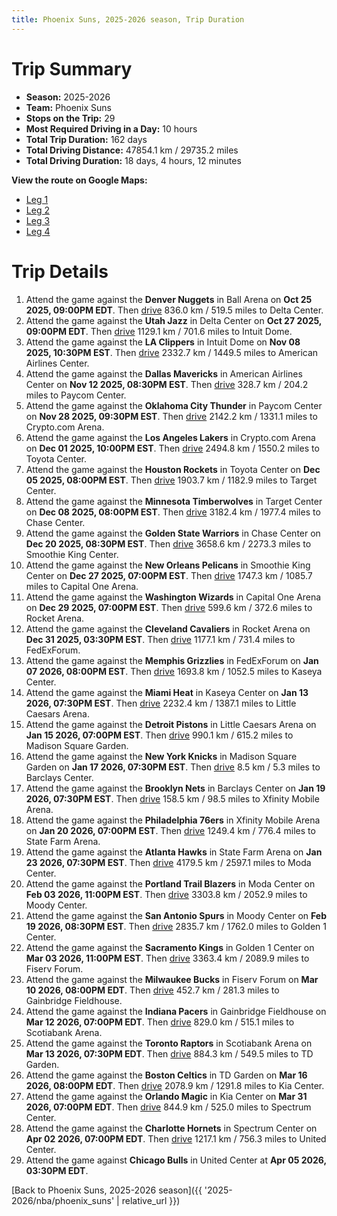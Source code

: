 ```yaml
---
title: Phoenix Suns, 2025-2026 season, Trip Duration
---
```


# Trip Summary
- **Season:** 2025-2026
- **Team:** Phoenix Suns
- **Stops on the Trip:** 29
- **Most Required Driving in a Day:** 10 hours
- **Total Trip Duration:** 162 days
- **Total Driving Distance:** 47854.1 km / 29735.2 miles
- **Total Driving Duration:** 18 days, 4 hours, 12 minutes

**View the route on Google Maps:**
- [Leg 1](https://www.google.com/maps/dir/Ball+Arena+Denver+CO/Delta+Center+Salt+Lake+City+UT/Intuit+Dome+Inglewood+CA/American+Airlines+Center+Dallas+TX/Paycom+Center+Oklahoma+City+OK/Crypto.com+Arena+Los+Angeles+CA/Toyota+Center+Houston+TX/Target+Center+Minneapolis+MN/Chase+Center+San+Francisco+CA/Smoothie+King+Center+New+Orleans+LA)
- [Leg 2](https://www.google.com/maps/dir/Smoothie+King+Center+New+Orleans+LA/Capital+One+Arena+Washington+DC/Rocket+Arena+Cleveland+OH/FedExForum+Memphis+TN/Kaseya+Center+Miami+FL/Little+Caesars+Arena+Detroit+MI/Madison+Square+Garden+New+York+NY/Barclays+Center+Brooklyn+NY/Xfinity+Mobile+Arena+Philadelphia+PA/State+Farm+Arena+Atlanta+GA)
- [Leg 3](https://www.google.com/maps/dir/State+Farm+Arena+Atlanta+GA/Moda+Center+Portland+OR/Moody+Center+Austin+TX/Golden+1+Center+Sacramento+CA/Fiserv+Forum+Milwaukee+WI/Gainbridge+Fieldhouse+Indianapolis+IN/Scotiabank+Arena+Toronto+ON/TD+Garden+Boston+MA/Kia+Center+Orlando+FL/Spectrum+Center+Charlotte+NC)
- [Leg 4](https://www.google.com/maps/dir/Spectrum+Center+Charlotte+NC/United+Center+Chicago+IL)

# Trip Details
1. Attend the game against the **Denver Nuggets** in Ball Arena on **Oct 25 2025, 09:00PM EDT**. Then [drive](https://www.google.com/maps/dir/Ball+Arena+Denver+CO/Delta+Center+Salt+Lake+City+UT) 836.0 km / 519.5 miles to Delta Center.
2. Attend the game against the **Utah Jazz** in Delta Center on **Oct 27 2025, 09:00PM EDT**. Then [drive](https://www.google.com/maps/dir/Delta+Center+Salt+Lake+City+UT/Intuit+Dome+Inglewood+CA) 1129.1 km / 701.6 miles to Intuit Dome.
3. Attend the game against the **LA Clippers** in Intuit Dome on **Nov 08 2025, 10:30PM EST**. Then [drive](https://www.google.com/maps/dir/Intuit+Dome+Inglewood+CA/American+Airlines+Center+Dallas+TX) 2332.7 km / 1449.5 miles to American Airlines Center.
4. Attend the game against the **Dallas Mavericks** in American Airlines Center on **Nov 12 2025, 08:30PM EST**. Then [drive](https://www.google.com/maps/dir/American+Airlines+Center+Dallas+TX/Paycom+Center+Oklahoma+City+OK) 328.7 km / 204.2 miles to Paycom Center.
5. Attend the game against the **Oklahoma City Thunder** in Paycom Center on **Nov 28 2025, 09:30PM EST**. Then [drive](https://www.google.com/maps/dir/Paycom+Center+Oklahoma+City+OK/Crypto.com+Arena+Los+Angeles+CA) 2142.2 km / 1331.1 miles to Crypto.com Arena.
6. Attend the game against the **Los Angeles Lakers** in Crypto.com Arena on **Dec 01 2025, 10:00PM EST**. Then [drive](https://www.google.com/maps/dir/Crypto.com+Arena+Los+Angeles+CA/Toyota+Center+Houston+TX) 2494.8 km / 1550.2 miles to Toyota Center.
7. Attend the game against the **Houston Rockets** in Toyota Center on **Dec 05 2025, 08:00PM EST**. Then [drive](https://www.google.com/maps/dir/Toyota+Center+Houston+TX/Target+Center+Minneapolis+MN) 1903.7 km / 1182.9 miles to Target Center.
8. Attend the game against the **Minnesota Timberwolves** in Target Center on **Dec 08 2025, 08:00PM EST**. Then [drive](https://www.google.com/maps/dir/Target+Center+Minneapolis+MN/Chase+Center+San+Francisco+CA) 3182.4 km / 1977.4 miles to Chase Center.
9. Attend the game against the **Golden State Warriors** in Chase Center on **Dec 20 2025, 08:30PM EST**. Then [drive](https://www.google.com/maps/dir/Chase+Center+San+Francisco+CA/Smoothie+King+Center+New+Orleans+LA) 3658.6 km / 2273.3 miles to Smoothie King Center.
10. Attend the game against the **New Orleans Pelicans** in Smoothie King Center on **Dec 27 2025, 07:00PM EST**. Then [drive](https://www.google.com/maps/dir/Smoothie+King+Center+New+Orleans+LA/Capital+One+Arena+Washington+DC) 1747.3 km / 1085.7 miles to Capital One Arena.
11. Attend the game against the **Washington Wizards** in Capital One Arena on **Dec 29 2025, 07:00PM EST**. Then [drive](https://www.google.com/maps/dir/Capital+One+Arena+Washington+DC/Rocket+Arena+Cleveland+OH) 599.6 km / 372.6 miles to Rocket Arena.
12. Attend the game against the **Cleveland Cavaliers** in Rocket Arena on **Dec 31 2025, 03:30PM EST**. Then [drive](https://www.google.com/maps/dir/Rocket+Arena+Cleveland+OH/FedExForum+Memphis+TN) 1177.1 km / 731.4 miles to FedExForum.
13. Attend the game against the **Memphis Grizzlies** in FedExForum on **Jan 07 2026, 08:00PM EST**. Then [drive](https://www.google.com/maps/dir/FedExForum+Memphis+TN/Kaseya+Center+Miami+FL) 1693.8 km / 1052.5 miles to Kaseya Center.
14. Attend the game against the **Miami Heat** in Kaseya Center on **Jan 13 2026, 07:30PM EST**. Then [drive](https://www.google.com/maps/dir/Kaseya+Center+Miami+FL/Little+Caesars+Arena+Detroit+MI) 2232.4 km / 1387.1 miles to Little Caesars Arena.
15. Attend the game against the **Detroit Pistons** in Little Caesars Arena on **Jan 15 2026, 07:00PM EST**. Then [drive](https://www.google.com/maps/dir/Little+Caesars+Arena+Detroit+MI/Madison+Square+Garden+New+York+NY) 990.1 km / 615.2 miles to Madison Square Garden.
16. Attend the game against the **New York Knicks** in Madison Square Garden on **Jan 17 2026, 07:30PM EST**. Then [drive](https://www.google.com/maps/dir/Madison+Square+Garden+New+York+NY/Barclays+Center+Brooklyn+NY) 8.5 km / 5.3 miles to Barclays Center.
17. Attend the game against the **Brooklyn Nets** in Barclays Center on **Jan 19 2026, 07:30PM EST**. Then [drive](https://www.google.com/maps/dir/Barclays+Center+Brooklyn+NY/Xfinity+Mobile+Arena+Philadelphia+PA) 158.5 km / 98.5 miles to Xfinity Mobile Arena.
18. Attend the game against the **Philadelphia 76ers** in Xfinity Mobile Arena on **Jan 20 2026, 07:00PM EST**. Then [drive](https://www.google.com/maps/dir/Xfinity+Mobile+Arena+Philadelphia+PA/State+Farm+Arena+Atlanta+GA) 1249.4 km / 776.4 miles to State Farm Arena.
19. Attend the game against the **Atlanta Hawks** in State Farm Arena on **Jan 23 2026, 07:30PM EST**. Then [drive](https://www.google.com/maps/dir/State+Farm+Arena+Atlanta+GA/Moda+Center+Portland+OR) 4179.5 km / 2597.1 miles to Moda Center.
20. Attend the game against the **Portland Trail Blazers** in Moda Center on **Feb 03 2026, 11:00PM EST**. Then [drive](https://www.google.com/maps/dir/Moda+Center+Portland+OR/Moody+Center+Austin+TX) 3303.8 km / 2052.9 miles to Moody Center.
21. Attend the game against the **San Antonio Spurs** in Moody Center on **Feb 19 2026, 08:30PM EST**. Then [drive](https://www.google.com/maps/dir/Moody+Center+Austin+TX/Golden+1+Center+Sacramento+CA) 2835.7 km / 1762.0 miles to Golden 1 Center.
22. Attend the game against the **Sacramento Kings** in Golden 1 Center on **Mar 03 2026, 11:00PM EST**. Then [drive](https://www.google.com/maps/dir/Golden+1+Center+Sacramento+CA/Fiserv+Forum+Milwaukee+WI) 3363.4 km / 2089.9 miles to Fiserv Forum.
23. Attend the game against the **Milwaukee Bucks** in Fiserv Forum on **Mar 10 2026, 08:00PM EDT**. Then [drive](https://www.google.com/maps/dir/Fiserv+Forum+Milwaukee+WI/Gainbridge+Fieldhouse+Indianapolis+IN) 452.7 km / 281.3 miles to Gainbridge Fieldhouse.
24. Attend the game against the **Indiana Pacers** in Gainbridge Fieldhouse on **Mar 12 2026, 07:00PM EDT**. Then [drive](https://www.google.com/maps/dir/Gainbridge+Fieldhouse+Indianapolis+IN/Scotiabank+Arena+Toronto+ON) 829.0 km / 515.1 miles to Scotiabank Arena.
25. Attend the game against the **Toronto Raptors** in Scotiabank Arena on **Mar 13 2026, 07:30PM EDT**. Then [drive](https://www.google.com/maps/dir/Scotiabank+Arena+Toronto+ON/TD+Garden+Boston+MA) 884.3 km / 549.5 miles to TD Garden.
26. Attend the game against the **Boston Celtics** in TD Garden on **Mar 16 2026, 08:00PM EDT**. Then [drive](https://www.google.com/maps/dir/TD+Garden+Boston+MA/Kia+Center+Orlando+FL) 2078.9 km / 1291.8 miles to Kia Center.
27. Attend the game against the **Orlando Magic** in Kia Center on **Mar 31 2026, 07:00PM EDT**. Then [drive](https://www.google.com/maps/dir/Kia+Center+Orlando+FL/Spectrum+Center+Charlotte+NC) 844.9 km / 525.0 miles to Spectrum Center.
28. Attend the game against the **Charlotte Hornets** in Spectrum Center on **Apr 02 2026, 07:00PM EDT**. Then [drive](https://www.google.com/maps/dir/Spectrum+Center+Charlotte+NC/United+Center+Chicago+IL) 1217.1 km / 756.3 miles to United Center.
29. Attend the game against **Chicago Bulls** in United Center at **Apr 05 2026, 03:30PM EDT**.

[Back to Phoenix Suns, 2025-2026 season]({{ '2025-2026/nba/phoenix_suns' | relative_url }})
